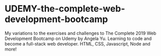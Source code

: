 # UDEMY-the-complete-web-development-bootcamp
My variations to the exercises and challenges to The Complete 2019 Web Development Bootcamp on Udemy by Angela Yu. Learning to code and become a full-stack web developer. HTML, CSS, Javascript, Node and more!
